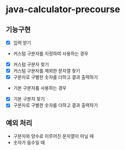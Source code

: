 # java-calculator-precourse
## 기능구현
- [x] 입력 받기
- 커스텀 구분자를 지정하여 사용하는 경우
- [x] 커스텀 구분자 찾기
- [x] 커스텀 구분자를 제외한 문자열 찾기
- [x] 구분자로 구별한 숫자를 더하고 결과 출력하기
- 기본 구분자를 사용하는 경우
- [x] 기본 구분자 찾기
- [x] 구분자로 구별한 숫자를 더하고 결과 출력하기
## 예외 처리
- 구분자와 양수로 이루어진 문자열이 아닐 때 
- 숫자가 음수일 때
